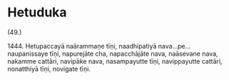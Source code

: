 # Hetuduka

(49.)

1444\. Hetupaccayā naārammaṇe tīṇi, naadhipatiyā nava…pe…  naupanissaye tīṇi, napurejāte cha, napacchājāte nava, naāsevane nava, nakamme cattāri, navipāke nava, nasampayutte tīṇi, navippayutte cattāri, nonatthiyā tīṇi, novigate tīṇi.

